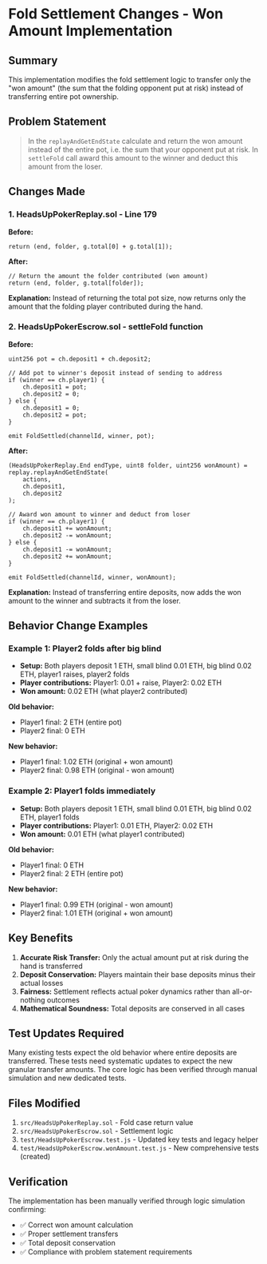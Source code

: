 # Fold Settlement Changes - Won Amount Implementation

## Summary
This implementation modifies the fold settlement logic to transfer only the "won amount" (the sum that the folding opponent put at risk) instead of transferring entire pot ownership.

## Problem Statement
> In the `replayAndGetEndState` calculate and return the won amount instead of the entire pot, i.e. the sum that your opponent put at risk. In `settleFold` call award this amount to the winner and deduct this amount from the loser.

## Changes Made

### 1. HeadsUpPokerReplay.sol - Line 179
**Before:**
```solidity
return (end, folder, g.total[0] + g.total[1]);
```

**After:**
```solidity
// Return the amount the folder contributed (won amount)
return (end, folder, g.total[folder]);
```

**Explanation:** Instead of returning the total pot size, now returns only the amount that the folding player contributed during the hand.

### 2. HeadsUpPokerEscrow.sol - settleFold function
**Before:**
```solidity
uint256 pot = ch.deposit1 + ch.deposit2;

// Add pot to winner's deposit instead of sending to address
if (winner == ch.player1) {
    ch.deposit1 = pot;
    ch.deposit2 = 0;
} else {
    ch.deposit1 = 0;
    ch.deposit2 = pot;
}

emit FoldSettled(channelId, winner, pot);
```

**After:**
```solidity
(HeadsUpPokerReplay.End endType, uint8 folder, uint256 wonAmount) = replay.replayAndGetEndState(
    actions, 
    ch.deposit1, 
    ch.deposit2
);

// Award won amount to winner and deduct from loser
if (winner == ch.player1) {
    ch.deposit1 += wonAmount;
    ch.deposit2 -= wonAmount;
} else {
    ch.deposit1 -= wonAmount;
    ch.deposit2 += wonAmount;
}

emit FoldSettled(channelId, winner, wonAmount);
```

**Explanation:** Instead of transferring entire deposits, now adds the won amount to the winner and subtracts it from the loser.

## Behavior Change Examples

### Example 1: Player2 folds after big blind
- **Setup:** Both players deposit 1 ETH, small blind 0.01 ETH, big blind 0.02 ETH, player1 raises, player2 folds
- **Player contributions:** Player1: 0.01 + raise, Player2: 0.02 ETH
- **Won amount:** 0.02 ETH (what player2 contributed)

**Old behavior:**
- Player1 final: 2 ETH (entire pot)
- Player2 final: 0 ETH

**New behavior:**
- Player1 final: 1.02 ETH (original + won amount)
- Player2 final: 0.98 ETH (original - won amount)

### Example 2: Player1 folds immediately  
- **Setup:** Both players deposit 1 ETH, small blind 0.01 ETH, big blind 0.02 ETH, player1 folds
- **Player contributions:** Player1: 0.01 ETH, Player2: 0.02 ETH
- **Won amount:** 0.01 ETH (what player1 contributed)

**Old behavior:**
- Player1 final: 0 ETH
- Player2 final: 2 ETH (entire pot)

**New behavior:**
- Player1 final: 0.99 ETH (original - won amount) 
- Player2 final: 1.01 ETH (original + won amount)

## Key Benefits

1. **Accurate Risk Transfer:** Only the actual amount put at risk during the hand is transferred
2. **Deposit Conservation:** Players maintain their base deposits minus their actual losses
3. **Fairness:** Settlement reflects actual poker dynamics rather than all-or-nothing outcomes
4. **Mathematical Soundness:** Total deposits are conserved in all cases

## Test Updates Required

Many existing tests expect the old behavior where entire deposits are transferred. These tests need systematic updates to expect the new granular transfer amounts. The core logic has been verified through manual simulation and new dedicated tests.

## Files Modified

1. `src/HeadsUpPokerReplay.sol` - Fold case return value
2. `src/HeadsUpPokerEscrow.sol` - Settlement logic  
3. `test/HeadsUpPokerEscrow.test.js` - Updated key tests and legacy helper
4. `test/HeadsUpPokerEscrow.wonAmount.test.js` - New comprehensive tests (created)

## Verification

The implementation has been manually verified through logic simulation confirming:
- ✅ Correct won amount calculation
- ✅ Proper settlement transfers  
- ✅ Total deposit conservation
- ✅ Compliance with problem statement requirements